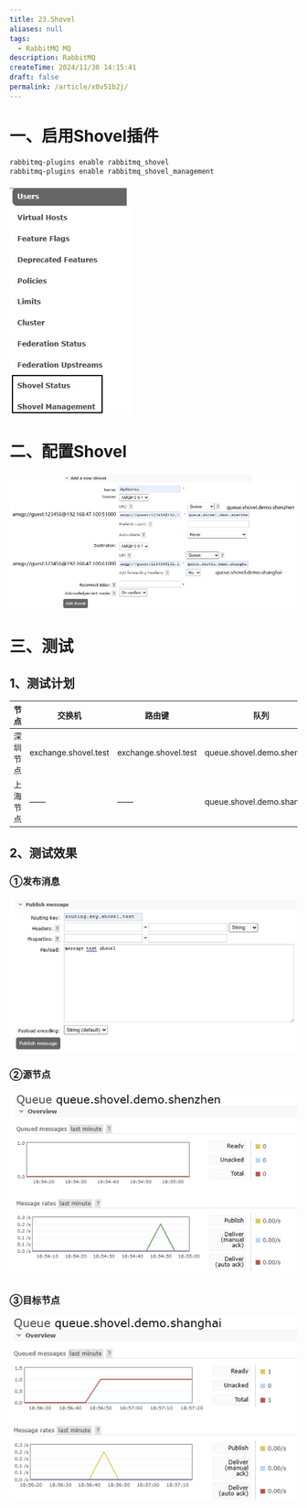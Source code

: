 ```yaml
---
title: 23.Shovel
aliases: null
tags:
  - RabbitMQ MQ
description: RabbitMQ
createTime: 2024/11/30 14:15:41
draft: false
permalink: /article/x0v51b2j/
---
```


# 一、启用Shovel插件

```shell
rabbitmq-plugins enable rabbitmq_shovel
rabbitmq-plugins enable rabbitmq_shovel_management
```

![image-20240425184237327](./assets/image-20240425184237327.png)



# 二、配置Shovel

![image-20240425185107197](./assets/image-20240425185107197.png)



# 三、测试

## 1、测试计划

| 节点     | 交换机               | 路由键               | 队列                       |
| -------- | -------------------- | -------------------- | -------------------------- |
| 深圳节点 | exchange.shovel.test | exchange.shovel.test | queue.shovel.demo.shenzhen |
| 上海节点 | ——                   | ——                   | queue.shovel.demo.shanghai |



## 2、测试效果

### ①发布消息

![image-20240425185349525](./assets/image-20240425185349525.png)



### ②源节点

![image-20240425185519801](./assets/image-20240425185519801.png)



### ③目标节点

![image-20240425185729887](./assets/image-20240425185729887.png)

